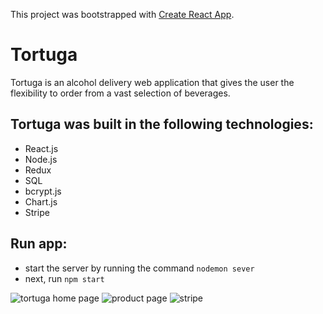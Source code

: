 This project was bootstrapped with [Create React App](https://github.com/facebook/create-react-app).

# Tortuga
Tortuga is an alcohol delivery web application that gives the user the flexibility to order from a vast selection of beverages. 
## Tortuga was built in the following technologies: 
* React.js
* Node.js
* Redux
* SQL
* bcrypt.js
* Chart.js
* Stripe

## Run app:
* start the server by running the command `nodemon sever`
* next, run `npm start`

![tortuga home page](https://s3.us-east-2.amazonaws.com/tortuga-read-me/homepage.png)
![product page](https://s3.us-east-2.amazonaws.com/tortuga-read-me/Tortuga+-+Google+Chrome+2_26_2019+2_44_45+PM.png)
![stripe](https://s3.us-east-2.amazonaws.com/tortuga-read-me/Tortuga+-+Google+Chrome+2_26_2019+2_45_38+PM.png)

